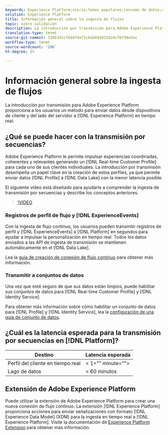 ```yaml
---
keywords: Experience Platform;inicio;temas populares;consumo de datos;datos ingestados;flujo continuo;descripción general;ingesta de flujo;latencia;latencia de flujo continuo;
solution: Experience Platform
title: Información general sobre la ingesta de flujos
topic: sobre validación
description: La introducción por transmisión para Adobe Experience Platform proporciona a los usuarios un método para enviar datos desde dispositivos de cliente y del lado del servidor a Experience Platform en tiempo real.
translation-type: tm+mt
source-git-commit: 126b3d1cf6d47da73c6ab045825424cf6f99e5ac
workflow-type: tm+mt
source-wordcount: '286'
ht-degree: 3%

---
```



# Información general sobre la ingesta de flujos

La introducción por transmisión para Adobe Experience Platform proporciona a los usuarios un método para enviar datos desde dispositivos de cliente y del lado del servidor a [!DNL Experience Platform] en tiempo real.

## ¿Qué se puede hacer con la transmisión por secuencias?

Adobe Experience Platform le permite impulsar experiencias coordinadas, coherentes y relevantes generando un [!DNL Real-time Customer Profile] para cada uno de sus clientes individuales. La introducción por transmisión desempeña un papel clave en la creación de estos perfiles, ya que permite enviar datos [!DNL Profile] a [!DNL Data Lake] con la menor latencia posible.

El siguiente vídeo está diseñado para ayudarle a comprender la ingesta de transmisión por secuencias y describe los conceptos anteriores.

>[!VIDEO](https://video.tv.adobe.com/v/28425?quality=12&learn=on)

### Registros de perfil de flujo y [!DNL ExperienceEvents]

Con la ingesta de flujo continuo, los usuarios pueden transmitir registros de perfil y [!DNL ExperienceEvents] a [!DNL Platform] en segundos para ayudar a impulsar la personalización en tiempo real. Todos los datos enviados a las API de ingesta de transmisión se mantienen automáticamente en el [!DNL Data Lake].

Lea la [guía de creación de conexión de flujo continuo](../tutorials/create-streaming-connection.md) para obtener más información.

### Transmitir a conjuntos de datos

Una vez que esté seguro de que sus datos están limpios, puede habilitar sus conjuntos de datos para [!DNL Real-time Customer Profile] y [!DNL Identity Service].

Para obtener más información sobre cómo habilitar un conjunto de datos para [!DNL Profile] y [!DNL Identity Service], lea la [configuración de una guía de conjunto de datos](../../profile/tutorials/dataset-configuration.md).

## ¿Cuál es la latencia esperada para la transmisión por secuencias en [!DNL Platform]?

| Destino | Latencia esperada |
| --------- | ---------------- |
| Perfil del cliente en tiempo real | &lt; 1=&quot;&quot; minute=&quot;&quot;> |
| Lago de datos | &lt; 60 minutos |

## Extensión de Adobe Experience Platform

Puede utilizar la extensión de Adobe Experience Platform para crear una nueva conexión de flujo continuo. La extensión [!DNL Experience Platform] proporciona acciones para enviar señalizaciones con formato [!DNL Experience Data Model] (XDM) para la ingesta en tiempo real a [!DNL Experience Platform]. Visite la documentación de [Experience Platform Extension](https://experienceleague.adobe.com/docs/launch/using/extensions-ref/adobe-extension/adobe-experience-platform-extension.html) para obtener más información.